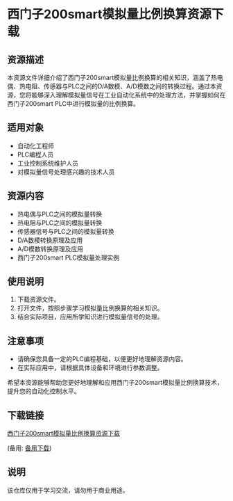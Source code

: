 # 西门子200smart模拟量比例换算资源下载

## 资源描述

本资源文件详细介绍了西门子200smart模拟量比例换算的相关知识，涵盖了热电偶、热电阻、传感器与PLC之间的D/A数模、A/D模数之间的转换过程。通过本资源，您将能够深入理解模拟量信号在工业自动化系统中的处理方法，并掌握如何在西门子200smart PLC中进行模拟量的比例换算。

## 适用对象

- 自动化工程师
- PLC编程人员
- 工业控制系统维护人员
- 对模拟量信号处理感兴趣的技术人员

## 资源内容

- 热电偶与PLC之间的模拟量转换
- 热电阻与PLC之间的模拟量转换
- 传感器信号与PLC之间的模拟量转换
- D/A数模转换原理及应用
- A/D模数转换原理及应用
- 西门子200smart PLC模拟量处理实例

## 使用说明

1. 下载资源文件。
2. 打开文件，按照步骤学习模拟量比例换算的相关知识。
3. 结合实际项目，应用所学知识进行模拟量信号的处理。

## 注意事项

- 请确保您具备一定的PLC编程基础，以便更好地理解资源内容。
- 在实际应用中，请根据具体设备和环境进行参数调整。

希望本资源能够帮助您更好地理解和应用西门子200smart模拟量比例换算技术，提升您的自动化控制水平。

## 下载链接
[西门子200smart模拟量比例换算资源下载](https://pan.quark.cn/s/949a44b829d8) 

(备用: [备用下载](https://pan.baidu.com/s/1H2iub1AR_P1KCnR6eTKGYg?pwd=1234))

## 说明

该仓库仅用于学习交流，请勿用于商业用途。

